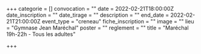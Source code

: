 +++
categorie = []
convocation = ""
date = 2022-02-21T18:00:00Z
date_inscription = ""
date_tirage = ""
description = ""
end_date = 2022-02-21T21:00:00Z
event_type = "creneau"
fiche_inscription = ""
image = ""
lieu = "Gymnase Jean Maréchal"
poster = ""
reglement = ""
title = "Maréchal 19h-22h - Tous les adultes"

+++
